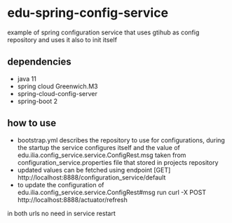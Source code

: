 # edu-spring-config-service
example of spring configuration service that uses gtihub as config repository and uses it also to init itself

## dependencies
* java 11
* spring cloud Greenwich.M3
* spring-cloud-config-server
* spring-boot 2

## how to use
* bootstrap.yml describes the repository to use for configurations, during the startup the service configures itself and the value of 
edu.ilia.config_service.service.ConfigRest.msg taken from configuration_service.properties file that stored in projects repository
* updated values can be fetched using endpoint [GET]  http://localhost:8888/configuration_service/default
* to update the configuration of edu.ilia.config_service.service.ConfigRest#msg run curl -X POST http://localhost:8888/actuator/refresh 

in both urls no need in service restart
